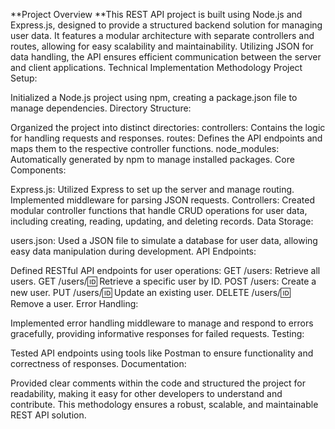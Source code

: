 **Project Overview
**This REST API project is built using Node.js and Express.js, designed to provide a structured backend solution for managing user data. It features a modular architecture with separate controllers and routes, allowing for easy scalability and maintainability. Utilizing JSON for data handling, the API ensures efficient communication between the server and client applications.
Technical Implementation Methodology
Project Setup:

Initialized a Node.js project using npm, creating a package.json file to manage dependencies.
Directory Structure:

Organized the project into distinct directories:
controllers: Contains the logic for handling requests and responses.
routes: Defines the API endpoints and maps them to the respective controller functions.
node_modules: Automatically generated by npm to manage installed packages.
Core Components:

Express.js: Utilized Express to set up the server and manage routing. Implemented middleware for parsing JSON requests.
Controllers: Created modular controller functions that handle CRUD operations for user data, including creating, reading, updating, and deleting records.
Data Storage:

users.json: Used a JSON file to simulate a database for user data, allowing easy data manipulation during development.
API Endpoints:

Defined RESTful API endpoints for user operations:
GET /users: Retrieve all users.
GET /users/:id: Retrieve a specific user by ID.
POST /users: Create a new user.
PUT /users/:id: Update an existing user.
DELETE /users/:id: Remove a user.
Error Handling:

Implemented error handling middleware to manage and respond to errors gracefully, providing informative responses for failed requests.
Testing:

Tested API endpoints using tools like Postman to ensure functionality and correctness of responses.
Documentation:

Provided clear comments within the code and structured the project for readability, making it easy for other developers to understand and contribute.
This methodology ensures a robust, scalable, and maintainable REST API solution.
